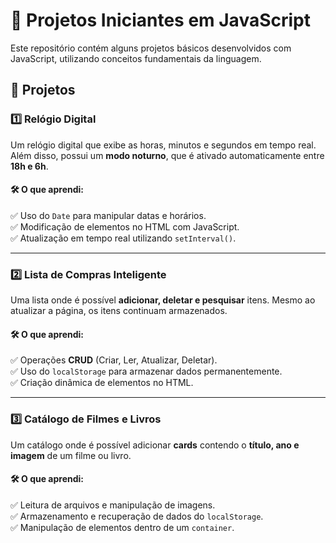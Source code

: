 # 📌 Projetos Iniciantes em JavaScript  
Este repositório contém alguns projetos básicos desenvolvidos com JavaScript, utilizando conceitos fundamentais da linguagem.  

## 🚀 Projetos  

### **1️⃣ Relógio Digital**  
Um relógio digital que exibe as horas, minutos e segundos em tempo real. Além disso, possui um **modo noturno**, que é ativado automaticamente entre **18h e 6h**.  

#### 🛠️ O que aprendi:  
✅ Uso do `Date` para manipular datas e horários.  
✅ Modificação de elementos no HTML com JavaScript.  
✅ Atualização em tempo real utilizando `setInterval()`.  

---

### **2️⃣ Lista de Compras Inteligente**  
Uma lista onde é possível **adicionar, deletar e pesquisar** itens. Mesmo ao atualizar a página, os itens continuam armazenados.  

#### 🛠️ O que aprendi:  
✅ Operações **CRUD** (Criar, Ler, Atualizar, Deletar).  
✅ Uso do `localStorage` para armazenar dados permanentemente.  
✅ Criação dinâmica de elementos no HTML.  

---

### **3️⃣ Catálogo de Filmes e Livros**  
Um catálogo onde é possível adicionar **cards** contendo o **título, ano e imagem** de um filme ou livro.  

#### 🛠️ O que aprendi:  
✅ Leitura de arquivos e manipulação de imagens.  
✅ Armazenamento e recuperação de dados do `localStorage`.  
✅ Manipulação de elementos dentro de um `container`.  
